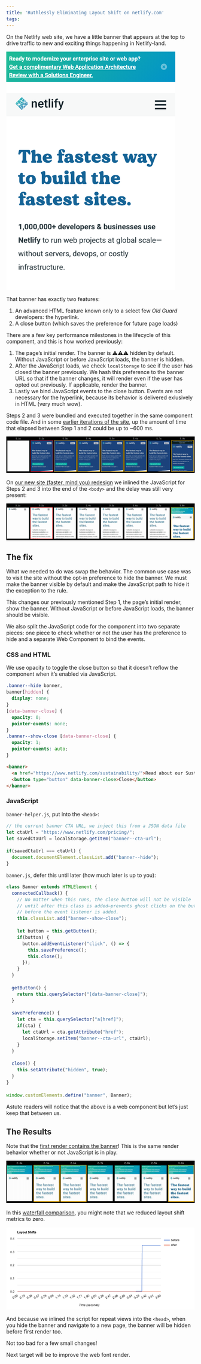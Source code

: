 ```yaml
---
title: 'Ruthlessly Eliminating Layout Shift on netlify.com'
tags:
---
```

On the Netlify web site, we have a little banner that appears at the top to drive traffic to new and exciting things happening in Netlify-land.

<div class="livedemo livedemo-mixed livedemo-auto" data-demo-label="Announcement Banner"><img src="/web/img/posts/layout-shift/banner.png" alt="Screenshot of the banner on netlify.com"></div>

That banner has exactly two features:

1. An advanced HTML feature known only to a select few <em>Old Guard</em> developers: the hyperlink.
2. A close button (which saves the preference for future page loads)

There are a few key performance milestones in the lifecycle of this component, and this is how worked previously:

1. The page’s initial render. The banner is ⚠️⚠️⚠️ hidden by default. Without JavaScript or before JavaScript loads, the banner is hidden.
2. After the JavaScript loads, we check `localStorage` to see if the user has closed the banner previously. We hash this preference to the banner URL so that if the banner changes, it will render even if the user has opted out previously. If applicable, render the banner.
3. Lastly we bind JavaScript events to the close button. Events are not necessary for the hyperlink, because its behavior is delivered exlusively in HTML (very much wow).

Steps 2 and 3 were bundled and executed together in the same component code file. And in some [earlier iterations of the site](https://webpagetest.org/video/compare.php?tests=200526_GE_3bac7c5d7f3e40ea0eb25db86b65b66e-r%3A5-c%3A0&thumbSize=200&ival=16.67&end=visual), up the amount of time that elapsed between Step 1 and 2 could be up to ~600 ms.

<img src="/web/img/posts/layout-shift/old-site.png" alt="Filmstrip showing hidden banner for ~600ms on old netlify.com design" class="primary">

On [our new site (faster, mind you) redesign](https://webpagetest.org/video/compare.php?tests=201125_Di9X_11c25281710129654355efb9be2104ea-r%3A3-c%3A0&thumbSize=200&ival=100&end=visual) we inlined the JavaScript for Steps 2 and 3 into the end of the `<body>` and the delay was still very present:

<img src="/web/img/posts/layout-shift/new-site.png" alt="Filmstrip showing hidden banner for ~600ms on the new netlify.com design" class="primary">

## The fix

What we needed to do was swap the behavior. The common use case was to visit the site without the opt-in preference to hide the banner. We must make the banner visible by default and make the JavaScript path to hide it the exception to the rule.

This changes our previously mentioned Step 1, the page’s initial render, show the banner. Without JavaScript or before JavaScript loads, the banner should be visible.

We also split the JavaScript code for the component into two separate pieces: one piece to check whether or not the user has the preference to hide and a separate Web Component to bind the events.

### CSS and HTML

We use opacity to toggle the close button so that it doesn’t reflow the component when it’s enabled via JavaScript.

```css
.banner--hide banner,
banner[hidden] {
  display: none;
}
[data-banner-close] {
  opacity: 0;
  pointer-events: none;
}
.banner--show-close [data-banner-close] {
  opacity: 1;
  pointer-events: auto;
}
```

```html
<banner>
  <a href="https://www.netlify.com/sustainability/">Read about our Sustainability</a>
  <button type="button" data-banner-close>Close</button>
</banner>
```

### JavaScript

`banner-helper.js`, put into the `<head>`:

```js
// the current banner CTA URL, we inject this from a JSON data file
let ctaUrl = "https://www.netlify.com/pricing/";
let savedCtaUrl = localStorage.getItem("banner--cta-url");

if(savedCtaUrl === ctaUrl) {
  document.documentElement.classList.add("banner--hide");
}
```

`banner.js`, defer this until later (how much later is up to you):

```js
class Banner extends HTMLElement {
  connectedCallback() {
    // No matter when this runs, the close button will not be visible
    // until after this class is added—prevents ghost clicks on the button
    // before the event listener is added.
    this.classList.add("banner--show-close");

    let button = this.getButton();
    if(button) {
      button.addEventListener("click", () => {
        this.savePreference();
        this.close();
      });
    }
  }

  getButton() {
    return this.querySelector("[data-banner-close]");
  }

  savePreference() {
    let cta = this.querySelector("a[href]");
    if(cta) {
      let ctaUrl = cta.getAttribute("href");
      localStorage.setItem("banner--cta-url", ctaUrl);
    }
  }

  close() {
    this.setAttribute("hidden", true);
  }
}

window.customElements.define("banner", Banner);
```

Astute readers will notice that the above is a web component but let’s just keep that between us.

## The Results

Note that the [first render contains the banner](https://webpagetest.org/video/compare.php?tests=201125_DiAJ_d03dece53d218fafa5a8e00c4c22a809-r%3A1-c%3A0&thumbSize=200&ival=100&end=visual)! This is the same render behavior whether or not JavaScript is in play.

<img src="/web/img/posts/layout-shift/new-site-fixed.png" alt="Filmstrip showing banner visible on first render" class="primary">

In this [waterfall comparison](https://webpagetest.org/video/compare.php?tests=201125_DiCC_6c46324998300e1d9695c4359b5004b4%2C201125_Di7H_7267acbae0816330717ab9192388c5d6&thumbSize=200&ival=100&end=visual), you might note that we reduced layout shift metrics to zero.

<img src="/web/img/posts/layout-shift/layout-shifts.png" alt="Graph of Layout Shifts: previous has .35 and new has 0" class="primary">

And because we inlined the script for repeat views into the `<head>`, when you hide the banner and navigate to a new page, the banner will be hidden before first render too.

Not too bad for a few small changes!

Next target will be to improve the web font render.